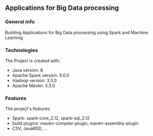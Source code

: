 ## Applications for Big Data processing

### General info
Building Applications for Big Data processing using Spark and Machine Learning
	
### Technologies
The Project is created with:
* Java version: 8
* Apache Spark version: 3.0.0 
* Hadoop version: 3.3.0
* Apache Maven: 3.3.0

### Features
The project's features:
* Spark: spark-core_2.12, spark-sql_2.12
* build plugins: maven-compiler-plugin, maven-assembly-plugin
* CSV, JavaRDD, ...
